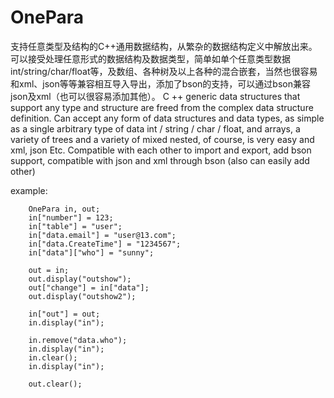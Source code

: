 # OnePara
支持任意类型及结构的C++通用数据结构，从繁杂的数据结构定义中解放出来。可以接受处理任意形式的数据结构及数据类型，简单如单个任意类型数据int/string/char/float等，及数组、各种树及以上各种的混合嵌套，当然也很容易和xml、json等等兼容相互导入导出，添加了bson的支持，可以通过bson兼容json及xml（也可以很容易添加其他）。
C ++ generic data structures that support any type and structure are freed from the complex data structure definition. Can accept any form of data structures and data types, as simple as a single arbitrary type of data int / string / char / float, and arrays, a variety of trees and a variety of mixed nested, of course, is very easy and xml, json Etc. Compatible with each other to import and export, add bson support, compatible with json and xml through bson (also can easily add other)

example:
```
    OnePara in, out;
    in["number"] = 123;
    in["table"] = "user";
    in["data.email"] = "user@13.com";
    in["data.CreateTime"] = "1234567";
    in["data"]["who"] = "sunny";
    
    out = in;
    out.display("outshow");
    out["change"] = in["data"];
    out.display("outshow2");
    
    in["out"] = out;
    in.display("in");
    
    in.remove("data.who");
    in.display("in");
    in.clear();
    in.display("in");
    
    out.clear();

```
